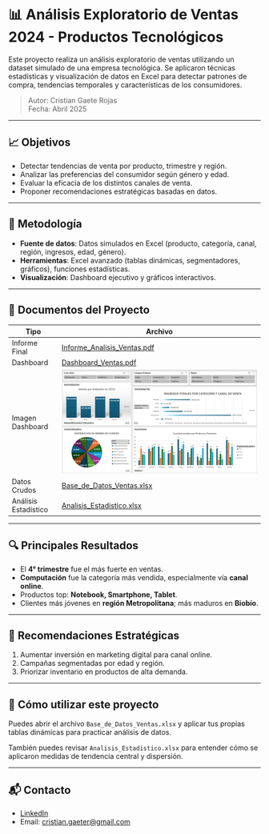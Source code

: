 # 📊 Análisis Exploratorio de Ventas 2024 - Productos Tecnológicos

Este proyecto realiza un análisis exploratorio de ventas utilizando un dataset simulado de una empresa tecnológica. Se aplicaron técnicas estadísticas y visualización de datos en Excel para detectar patrones de compra, tendencias temporales y características de los consumidores.

> Autor: Cristian Gaete Rojas  
> Fecha: Abril 2025

---

## 📈 Objetivos

- Detectar tendencias de venta por producto, trimestre y región.
- Analizar las preferencias del consumidor según género y edad.
- Evaluar la eficacia de los distintos canales de venta.
- Proponer recomendaciones estratégicas basadas en datos.

---

## 🧪 Metodología

- **Fuente de datos**: Datos simulados en Excel (producto, categoría, canal, región, ingresos, edad, género).
- **Herramientas**: Excel avanzado (tablas dinámicas, segmentadores, gráficos), funciones estadísticas.
- **Visualización**: Dashboard ejecutivo y gráficos interactivos.

---

## 🧾 Documentos del Proyecto

| Tipo         | Archivo                                  |
|--------------|-------------------------------------------|
| Informe Final    | [Informe_Analisis_Ventas.pdf](./Informe_Analisis_Ventas.pdf) |
| Dashboard       | [Dashboard_Ventas.pdf](./Dashboard_Ventas.pdf) |
| Imagen Dashboard| ![Dashboard](./Dashboard.png)       |
| Datos Crudos     | [Base_de_Datos_Ventas.xlsx](./Base_de_Datos_Ventas.xlsx) |
| Análisis Estadístico | [Analisis_Estadistico.xlsx](./Analisis_Estadistico.xlsx) |

---

## 🔍 Principales Resultados

- El **4° trimestre** fue el más fuerte en ventas.
- **Computación** fue la categoría más vendida, especialmente vía **canal online**.
- Productos top: **Notebook, Smartphone, Tablet**.
- Clientes más jóvenes en **región Metropolitana**; más maduros en **Biobío**.

---

## 📢 Recomendaciones Estratégicas

1. Aumentar inversión en marketing digital para canal online.
2. Campañas segmentadas por edad y región.
3. Priorizar inventario en productos de alta demanda.

---

## 🧠 Cómo utilizar este proyecto

Puedes abrir el archivo `Base_de_Datos_Ventas.xlsx` y aplicar tus propias tablas dinámicas para practicar análisis de datos.

También puedes revisar `Analisis_Estadistico.xlsx` para entender cómo se aplicaron medidas de tendencia central y dispersión.

---

## 📬 Contacto

- [LinkedIn](https://www.linkedin.com/in/cgaeter)
- Email: cristian.gaeter@gmail.com
